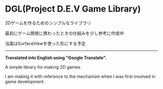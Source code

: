 # DGL(Project D.E.V Game Library)

2Dゲームを作るためのシンプルなライブラリ

最初にゲーム開発に携わったときの仕組みを少し参考に作成中

当面はSurfaceViewを使った形にする予定

----

**Translated into English using "Google Translate".**

A simple library for making 2D games.

I am making it with reference to the mechanism when I was first involved in game development.
